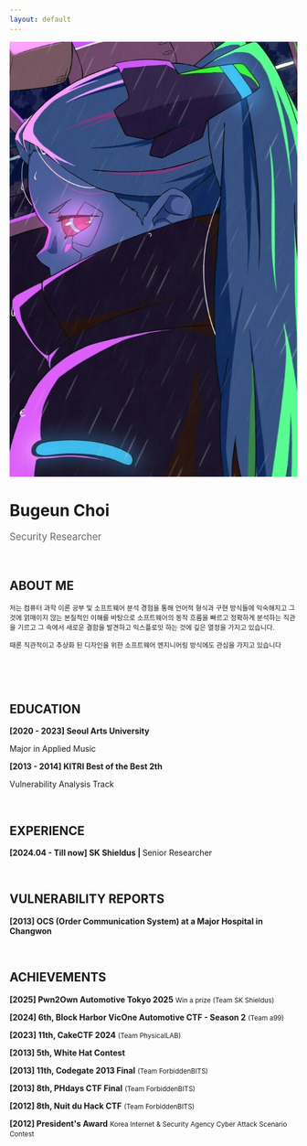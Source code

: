```yaml
---
layout: default
---
```


<img class="profile-picture" src="Rebekah.jpg">
<h1><b>Bugeun Choi</b></h1>
<p style="font-size: 1.2em; color: #666;" data-ke-size="size16">
Security Researcher
</p>
&nbsp;

## ABOUT ME

<p><small>저는 컴퓨터 과학 이론 공부 및 소프트웨어 분석 경험을 통해 언어적 형식과 구현 방식들에 익숙해지고 그것에 얽매이지 않는 본질적인 이해를 바탕으로 소프트웨어의 동작 흐름을 빠르고 정확하게 분석하는 직관을 기르고 그 속에서 새로운 결함을 발견하고 익스플로잇 하는 것에 깊은 열정을 가지고 있습니다.</small></p>

<p><small>때론 직관적이고 추상화 된 디자인을 위한 소프트웨어 엔지니어링 방식에도 관심을 가지고 있습니다</small></p>

&nbsp;

<!--
## Interests
>
* <b>Vulnerability Research & Exploit Dev</b> <small>1-day / 0-day</small>
* <b>CTF/Wargame</b> <small>System Hacking / Binary Analysis / Web</small>
* <b>Analysis tool Development</b>
* <b>Computer Science</b>

&nbsp; 
-->

&nbsp;

## EDUCATION
  
<p data-ke-size="size16">
<b>[2020 - 2023] Seoul Arts University</b>
</p>
<p data-ke-size="size14">Major in Applied Music</p>     
<p data-ke-size="size16">
<b>[2013 - 2014] KITRI Best of the Best 2th</b>
</p>
<p data-ke-size="size14">Vulnerability Analysis Track</p>
&nbsp;

## EXPERIENCE
<p data-ke-size="size16"><b>[2024.04 - Till now] SK Shieldus | </b> Senior Researcher</p>
&nbsp;

## VULNERABILITY REPORTS
<p data-ke-size="size16"><b>[2013] OCS (Order Communication System) at a Major Hospital in Changwon</b></p>

&nbsp;


## ACHIEVEMENTS

<p data-ke-size="size16">
<b>[2025] Pwn2Own Automotive Tokyo 2025</b> <small> Win a prize (Team SK Shieldus) </small>
</p>
<p data-ke-size="size16">
<b>[2024] 6th, Block Harbor VicOne Automotive CTF - Season 2</b> <small> (Team a99) </small>
</p>
<p data-ke-size="size16">
<b>[2023] 11th, CakeCTF 2024</b> <small> (Team PhysicalLAB) </small>
</p>
<p data-ke-size="size16">
<b>[2013] 5th, White Hat Contest</b>
</p>
<p data-ke-size="size16">
<b>[2013] 11th, Codegate 2013 Final</b> <small>(Team ForbiddenBITS)</small>
</p>
<p data-ke-size="size16">
<b>[2013] 8th, PHdays CTF Final</b> <small>(Team ForbiddenBITS)</small>
</p>
<p data-ke-size="size16">
<b>[2012] 8th, Nuit du Hack CTF</b> <small>(Team ForbiddenBITS)</small>
</p>
<p data-ke-size="size16">
<b>[2012] President's Award</b> <small>Korea Internet &amp; Security Agency Cyber Attack Scenario Contest</small>
</p>
&nbsp;
